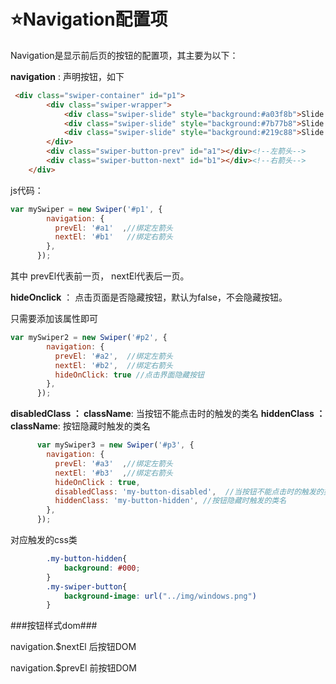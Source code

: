# :star:Navigation配置项 #

Navigation是显示前后页的按钮的配置项，其主要为以下：

**navigation** : 声明按钮，如下

```html
 <div class="swiper-container" id="p1">
        <div class="swiper-wrapper">
            <div class="swiper-slide" style="background:#a03f8b">Slide 1</div>
            <div class="swiper-slide" style="background:#7b77b8">Slide 2</div>
            <div class="swiper-slide" style="background:#219c88">Slide 3</div>
        </div>
        <div class="swiper-button-prev" id="a1"></div><!--左箭头-->
        <div class="swiper-button-next" id="b1"></div><!--右箭头-->
    </div>
```

js代码：

```javascript
var mySwiper = new Swiper('#p1', {
        navigation: {
          prevEl: '#a1'  ,//绑定左箭头
          nextEl: '#b1'   //绑定右箭头
        },
      });
```

其中  prevEl代表前一页， nextEl代表后一页。

**hideOnclick** ： 点击页面是否隐藏按钮，默认为false，不会隐藏按钮。

只需要添加该属性即可

```javascript
var mySwiper2 = new Swiper('#p2', {
        navigation: {
          prevEl: '#a2',  //绑定左箭头
          nextEl: '#b2',  //绑定右箭头
          hideOnClick: true //点击界面隐藏按钮
        },
      });
```

**disabledClass ： className**: 当按钮不能点击时的触发的类名
**hiddenClass ： className**: 按钮隐藏时触发的类名

```javascript
      var mySwiper3 = new Swiper('#p3', {
        navigation: {
          prevEl: '#a3'  ,//绑定左箭头
          nextEl: '#b3'  ,//绑定右箭头
          hideOnClick : true,
          disabledClass: 'my-button-disabled',  //当按钮不能点击时的触发的类名
          hiddenClass: 'my-button-hidden', //按钮隐藏时触发的类名
        },
      });
```

对应触发的css类

```css
        .my-button-hidden{
            background: #000;
        }
        .my-swiper-button{
            background-image: url("../img/windows.png")
        }

```

###按钮样式dom###

navigation.$nextEl 后按钮DOM

navigation.$prevEl 前按钮DOM



